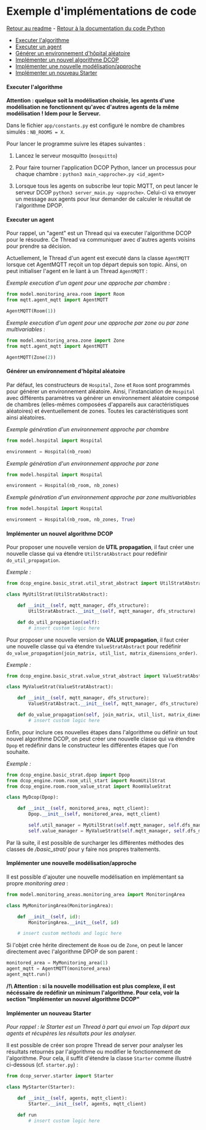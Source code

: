 # Exemple d'implémentations de code

[Retour au readme](../Readme.md) - [Retour à la documentation du code Python](./app_doc.md)

<!-- TOC depthFrom:3 -->

- [Executer l'algorithme](#executer-lalgorithme)
- [Executer un agent](#executer-un-agent)
- [Générer un environnement d'hôpital aléatoire](#générer-un-environnement-dhôpital-aléatoire)
- [Implémenter un nouvel algorithme DCOP](#implémenter-un-nouvel-algorithme-dcop)
- [Implémenter une nouvelle modélisation/approche](#implémenter-une-nouvelle-modélisationapproche)
- [Implémenter un nouveau Starter](#implémenter-un-nouveau-starter)

<!-- /TOC -->

#### Executer l'algorithme

**Attention : quelque soit la modélisation choisie, les agents d'une modélisation ne fonctionnent qu'avec d'autres agents de la même modélisation ! Idem pour le Serveur.**

Dans le fichier `app/constants.py` est configuré le nombre de chambres simulés : `NB_ROOMS = X`.

Pour lancer le programme suivre les étapes suivantes : 

1. Lancez le serveur mosquitto (`mosquitto`)

2. Pour faire tourner l'application DCOP Python, lancer un processus pour chaque chambre : `python3 main_<approche>.py <id_agent>`

3. Lorsque tous les agents on subscribe leur topic MQTT, on peut lancer le serveur DCOP `python3 server_main.py <approche>`. Celui-ci va envoyer un message aux agents pour leur demander de calculer le résultat de l'algorithme DPOP.

#### Executer un agent 

Pour rappel, un "agent" est un Thread qui va executer l'algorithme DCOP pour le résoudre. Ce Thread va communiquer avec d'autres agents voisins pour prendre sa décision. 

Actuellement, le Thread d'un agent est executé dans la classe `AgentMQTT` lorsque cet AgentMQTT reçoit un top départ depuis son topic. Ainsi, on peut initialiser l'agent en le liant à un Thread `AgentMQTT` : 

*Exemple execution d'un agent pour une approche par chambre :*
```python
from model.monitoring_area.room import Room
from mqtt.agent_mqtt import AgentMQTT

AgentMQTT(Room(1))
```

*Exemple execution d'un agent pour une approche par zone ou par zone multivariables :*
```python
from model.monitoring_area.zone import Zone
from mqtt.agent_mqtt import AgentMQTT

AgentMQTT(Zone(2))
```

#### Générer un environnement d'hôpital aléatoire

Par défaut, les constructeurs de `Hospital`, `Zone` et `Room` sont programmés pour générer un environnement aléatoire. Ainsi, l'instanciation de `Hospital` avec différents paramètres va générer un environnement aléatoire composé de chambres (elles-mêmes composées d'appareils aux caractéristiques aléatoires) et éventuellement de zones. Toutes les caractéristiques sont ainsi aléatoires. 

*Exemple génération d'un environnement approche par chambre*
```python
from model.hospital import Hospital

environment = Hospital(nb_room)
```

*Exemple génération d'un environnement approche par zone*
```python
from model.hospital import Hospital

environment = Hospital(nb_room, nb_zones)
```

*Exemple génération d'un environnement approche par zone multivariables*
```python
from model.hospital import Hospital

environment = Hospital(nb_room, nb_zones, True)
```

#### Implémenter un nouvel algorithme DCOP

Pour proposer une nouvelle version de **UTIL propagation**, il faut créer une nouvelle classe qui va étendre `UtilStratAbstract` pour redéfinir `do_util_propagation`. 

*Exemple :*
```python
from dcop_engine.basic_strat.util_strat_abstract import UtilStratAbstract

class MyUtilStrat(UtilStratAbstract):

    def __init__(self, mqtt_manager, dfs_structure):
        UtilStratAbstract.__init__(self, mqtt_manager, dfs_structure)

    def do_util_propagation(self):
        # insert custom logic here
```

Pour proposer une nouvelle version de **VALUE propagation**, il faut créer une nouvelle classe qui va étendre `ValueStratAbstract` pour redéfinir `do_value_propagation(join_matrix, util_list, matrix_dimensions_order)`. 

*Exemple :*
```python
from dcop_engine.basic_strat.value_strat_abstract import ValueStratAbstract

class MyValueStrat(ValueStratAbstract):

    def __init__(self, mqtt_manager, dfs_structure):
        ValueStratAbstract.__init__(self, mqtt_manager, dfs_structure)

    def do_value_propagation(self, join_matrix, util_list, matrix_dimensions_order):
        # insert custom logic here
```

Enfin, pour inclure ces nouvelles étapes dans l'algorithme ou définir un tout nouvel algorithme DCOP, on peut créer une nouvelle classe qui va étendre `Dpop` et redéfinir dans le constructeur les différentes étapes que l'on souhaite.

*Exemple :*
```python
from dcop_engine.basic_strat.dpop import Dpop
from dcop_engine.room.room_util_start import RoomUtilStrat
from dcop_engine.room.room_value_strat import RoomValueStrat

class MyDcop(Dpop):

    def __init__(self, monitored_area, mqtt_client):
        Dpop.__init__(self, monitored_area, mqtt_client)

        self.util_manager = MyUtilStrat(self.mqtt_manager, self.dfs_manager.dfs_structure)
        self.value_manager = MyValueStrat(self.mqtt_manager, self.dfs_manager.dfs_structure)
```

Par là suite, il est possible de surcharger les différentes méthodes des classes de */basic_strat/* pour y faire nos propres traitements. 

#### Implémenter une nouvelle modélisation/approche

Il est possible d'ajouter une nouvelle modélisation en implémentant sa propre *monitoring area* : 

```python
from model.monitoring_areas.monitoring_area import MonitoringArea

class MyMonitoringArea(MonitoringArea):

    def __init__(self, id):
        MonitoringArea.__init__(self, id)

    # insert custom methods and logic here 
```

Si l'objet crée hérite directement de `Room` ou de `Zone`, on peut le lancer directement avec l'algorithme DPOP de son parent : 

```python
monitored_area = MyMonitoring_area(1)
agent_mqtt = AgentMQTT(monitored_area)
agent_mqtt.run()
```

**/!\ Attention : si la nouvelle modélisation est plus complexe, il est nécéssaire de redéfinir un minimum l'algorithme. Pour cela, voir la section "Implémenter un nouvel algorithme DCOP"**



#### Implémenter un nouveau Starter

*Pour rappel : le Starter est un Thread à part qui envoi un Top départ aux agents et récupères les résultats pour les analyser.*

Il est possible de créer son propre Thread de server pour analyser les résultats retournés par l'algorithme ou modifier le fonctionnement de l'algorithme. Pour cela, il suffit d'étendre la classe `Starter` comme illustré ci-dessous (cf. `starter.py`) : 

```python
from dcop_server.starter import Starter

class MyStarter(Starter):

    def __init__(self, agents, mqtt_client):
        Starter.__init__(self, agents, mqtt_client)

    def run
        # insert custom logic here
```
